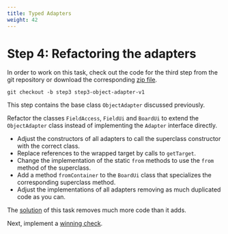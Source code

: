 ```yaml
---
title: Typed Adapters
weight: 42
---
```


# Step 4: Refactoring the adapters

[zip file]: https://github.com/sebfisch/emf-adapter-tutorial-code/archive/step3-object-adapter-v1.zip

In order to work on this task, check out the code for the third step from the git repository or download the corresponding [zip file].

    git checkout -b step3 step3-object-adapter-v1

This step contains the base class `ObjectAdapter` discussed previously.

Refactor the classes `FieldAccess`, `FieldUi` and `BoardUi` to extend the `ObjectAdapter` class instead of implementing the `Adapter` interface directly.

- Adjust the constructors of all adapters to call the superclass constructor with the correct class.
- Replace references to the wrapped target by calls to `getTarget`.
- Change the implementation of the static `from` methods to use the `from` method of the superclass.
- Add a method `fromContainer` to the `BoardUi` class that specializes the corresponding superclass method.
- Adjust the implementations of all adapters removing as much duplicated code as you can.

The [solution] of this task removes much more code than it adds.

[solution]: https://github.com/sebfisch/emf-adapter-tutorial-code/commit/c0c3966ec507f99f9c1e0fa4a4f150cd0cccbdd1

Next, implement a [winning check].

[winning check]: ../winning_check
